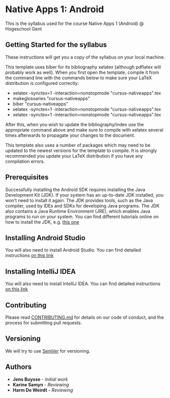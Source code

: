 # Native Apps 1: Android

This is the syllabus used for the course Native Apps 1 (Android) @ Hogeschool Gent

## Getting Started for the syllabus

These instructions will get you a copy of the syllabus on your local machine.

This template uses biber for its bibliography xelatex (although pdflatex will probably work as well).
When you first open the template, compile it from the command line with the
commands below to make sure your LaTeX distribution is configured correctly:

* xelatex -synctex=1 -interaction=nonstopmode "cursus-nativeapps".tex
* makeglossaries "cursus-nativeapps"
* biber "cursus-nativeapps"
* xelatex -synctex=1 -interaction=nonstopmode "cursus-nativeapps".tex
* xelatex -synctex=1 -interaction=nonstopmode "cursus-nativeapps".tex

After this, when you wish to update the bibliography/index use the appropriate
command above and make sure to compile with xelatex several times
afterwards to propagate your changes to the document.

This template also uses a number of packages which may need to be
updated to the newest versions for the template to compile. It is strongly
recommended you update your LaTeX distribution if you have any
compilation errors.



## Prerequisites

Successfully installing the Android SDK requires installing the Java Development Kit (JDK). If your system has an up-to-date JDK installed, you won’t need to install it again. The JDK provides tools, such as the Java compiler, used by IDEs and SDKs for developing Java programs. The JDK also contains a Java Runtime Environment (JRE), which enables Java programs to run on your system. You can find different tutorials online on how to install the JDK, e.g. [this one](https://www3.ntu.edu.sg/home/ehchua/programming/howto/JDK_HowTo.html)


## Installing Android Studio

You will also need to install Android Studio. You can find detailed instructions [on this link](https://developer.android.com/studio/install.html)

## Installing IntelliJ IDEA

You will also need to install IntelliJ IDEA. You can find detailed instructions [on this link](https://www.jetbrains.com/idea/download/)

## Contributing

Please read [CONTRIBUTING.md](https://github.com/eothein/nativeapps1/blob/master/contribute.md) for details on our code of conduct, and the process for submitting pull requests.


## Versioning

We will try to  use [SemVer](http://semver.org/) for versioning. 

## Authors

* **Jens Buysse** - *Initial work*
* **Karine Samyn** - *Reviewing*
* **Harm De Weirdt** - *Reviewing*
